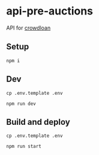 # api-pre-auctions

API for [crowdloan](https://crowdloan.polkafoundry.com)

## Setup

```
npm i

```

## Dev

```
cp .env.template .env

npm run dev

```

## Build and deploy

```
cp .env.template .env

npm run start

```

